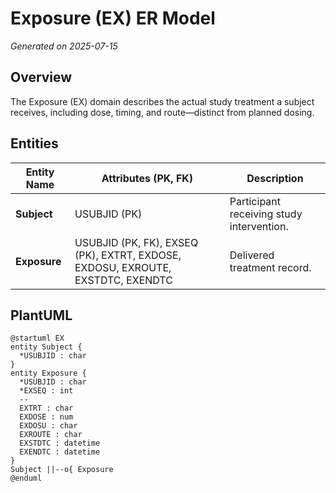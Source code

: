 # Exposure (EX) ER Model

_Generated on 2025-07-15_

## Overview

The Exposure (EX) domain describes the actual study treatment a subject receives, including dose, timing, and route—distinct from planned dosing.

## Entities

| Entity Name | Attributes (PK, FK) | Description |
|-------------|---------------------|-------------|
| **Subject** | USUBJID (PK) | Participant receiving study intervention. |
| **Exposure** | USUBJID (PK, FK), EXSEQ (PK), EXTRT, EXDOSE, EXDOSU, EXROUTE, EXSTDTC, EXENDTC | Delivered treatment record. |

## PlantUML

```plantuml
@startuml EX
entity Subject {
  *USUBJID : char
}
entity Exposure {
  *USUBJID : char
  *EXSEQ : int
  --
  EXTRT : char
  EXDOSE : num
  EXDOSU : char
  EXROUTE : char
  EXSTDTC : datetime
  EXENDTC : datetime
}
Subject ||--o{ Exposure
@enduml
```

